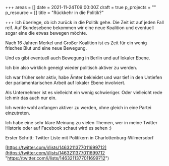 +++
areas = []
date = 2021-11-24T09:00:00Z
draft = true
p_projects = ""
p_resource = []
title = "Rückkehr in die Politik?"

+++
Ich überlege, ob ich zurück in die Politik gehe. Die Zeit ist auf jeden Fall reif. Auf Bundesebene bekommen wir eine neue Koalition und eventuell sogar eine die etwas bewegen möchte.

Nach 16 Jahren Merkel und Großer Koalition ist es Zeit für ein wenig frisches Blut und eine neue Bewegung. 

Und es gibt eventuell auch Bewegung in Berlin und auf lokaler Ebene. 

Ich bin also wirklich geneigt wieder politisch aktiver zu werden. 

Ich war früher sehr aktiv, habe Ämter bekleidet und war tief in den Untiefen der parlamentarischen Arbeit auf lokaler Ebene involviert. 

Als Unternehmer ist es vielleicht ein wenig schwieriger. Oder vielleicht rede ich mir das auch nur ein. 

Ich werde wohl anfangen aktiver zu werden, ohne gleich in eine Partei einzutreten. 

Ich habe eine sehr klare Meinung zu vielen Themen, wer in meine Twitter Historie oder auf Facebook schaut wird es sehen :) 

Erster Schritt: Twitter Liste mit Politikern in Charlottenburg-Wilmersdorf

[https://twitter.com/i/lists/1463211377011699712](https://twitter.com/i/lists/1463211377011699712 "https://twitter.com/i/lists/1463211377011699712")